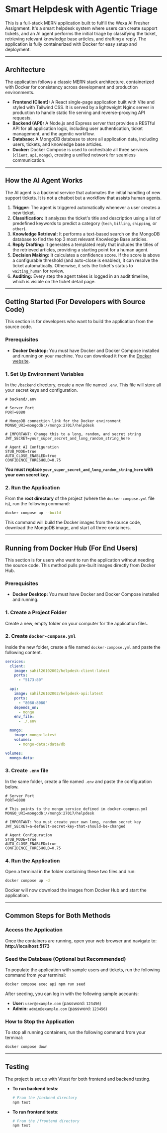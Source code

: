 # Smart Helpdesk with Agentic Triage

This is a full-stack MERN application built to fulfill the Wexa AI Fresher Assignment. It's a smart helpdesk system where users can create support tickets, and an AI agent performs the initial triage by classifying the ticket, retrieving relevant knowledge base articles, and drafting a reply. The application is fully containerized with Docker for easy setup and deployment.

---

## Architecture

The application follows a classic MERN stack architecture, containerized with Docker for consistency across development and production environments.

* **Frontend (Client):** A React single-page application built with Vite and styled with Tailwind CSS. It is served by a lightweight Nginx server in production to handle static file serving and reverse-proxying API requests.
* **Backend (API):** A Node.js and Express server that provides a RESTful API for all application logic, including user authentication, ticket management, and the agentic workflow.
* **Database:** A MongoDB database to store all application data, including users, tickets, and knowledge base articles.
* **Docker:** Docker Compose is used to orchestrate all three services (`client`, `api`, `mongo`), creating a unified network for seamless communication.

---

## How the AI Agent Works

The AI agent is a backend service that automates the initial handling of new support tickets. It is not a chatbot but a workflow that assists human agents.

1.  **Trigger:** The agent is triggered automatically whenever a user creates a new ticket.
2.  **Classification:** It analyzes the ticket's title and description using a list of predefined keywords to predict a category (`tech`, `billing`, `shipping`, or `other`).
3.  **Knowledge Retrieval:** It performs a text-based search on the MongoDB database to find the top 3 most relevant Knowledge Base articles.
4.  **Reply Drafting:** It generates a templated reply that includes the titles of the retrieved articles, providing a starting point for a human agent.
5.  **Decision Making:** It calculates a confidence score. If the score is above a configurable threshold (and auto-close is enabled), it can resolve the ticket automatically. Otherwise, it sets the ticket's status to `waiting_human` for review.
6.  **Auditing:** Every step the agent takes is logged in an audit timeline, which is visible on the ticket detail page.

---

## Getting Started (For Developers with Source Code)

This section is for developers who want to build the application from the source code.

### Prerequisites

* **Docker Desktop:** You must have Docker and Docker Compose installed and running on your machine. You can download it from the [Docker website](https://www.docker.com/products/docker-desktop/).

### 1. Set Up Environment Variables

In the `/backend` directory, create a new file named `.env`. This file will store all your secret keys and configuration.

```env
# backend/.env

# Server Port
PORT=8080

# MongoDB connection link for the Docker environment
MONGO_URI=mongodb://mongo:27017/helpdesk

# IMPORTANT: Change this to a long, random, and secret string
JWT_SECRET=your_super_secret_and_long_random_string_here

# Agent AI Configuration
STUB_MODE=true
AUTO_CLOSE_ENABLED=true
CONFIDENCE_THRESHOLD=0.75
```

**You must replace `your_super_secret_and_long_random_string_here` with your own secret key.**

### 2. Run the Application

From the **root directory** of the project (where the `docker-compose.yml` file is), run the following command:

```sh
docker compose up --build
```

This command will build the Docker images from the source code, download the MongoDB image, and start all three containers.

---

## Running from Docker Hub (For End Users)

This section is for users who want to run the application without needing the source code. This method pulls pre-built images directly from Docker Hub.

### Prerequisites

* **Docker Desktop:** You must have Docker and Docker Compose installed and running.

### 1. Create a Project Folder

Create a new, empty folder on your computer for the application files.

### 2. Create `docker-compose.yml`

Inside the new folder, create a file named `docker-compose.yml` and paste the following content.

```yaml
services:
  client:
    image: sahil26102002/helpdesk-client:latest
    ports:
      - "5173:80"

  api:
    image: sahil26102002/helpdesk-api:latest
    ports:
      - "8080:8080"
    depends_on:
      - mongo
    env_file:
      - ./.env

  mongo:
    image: mongo:latest
    volumes:
      - mongo-data:/data/db

volumes:
  mongo-data:
```

### 3. Create `.env` file

In the same folder, create a file named `.env` and paste the configuration below.

```env
# Server Port
PORT=8080

# This points to the mongo service defined in docker-compose.yml
MONGO_URI=mongodb://mongo:27017/helpdesk

# IMPORTANT: You must create your own long, random secret key
JWT_SECRET=a-default-secret-key-that-should-be-changed

# Agent Configuration
STUB_MODE=true
AUTO_CLOSE_ENABLED=true
CONFIDENCE_THRESHOLD=0.75
```

### 4. Run the Application

Open a terminal in the folder containing these two files and run:

```sh
docker compose up -d
```

Docker will now download the images from Docker Hub and start the application.

---

## Common Steps for Both Methods

### Access the Application

Once the containers are running, open your web browser and navigate to:
**http://localhost:5173**

### Seed the Database (Optional but Recommended)

To populate the application with sample users and tickets, run the following command from your terminal:

```sh
docker compose exec api npm run seed
```

After seeding, you can log in with the following sample accounts:

* **User:** `user@example.com` (password: `123456`)
* **Admin:** `admin@example.com` (password: `123456`)

### How to Stop the Application

To stop all running containers, run the following command from your terminal:

```sh
docker compose down
```

---

## Testing

The project is set up with Vitest for both frontend and backend testing.

* **To run backend tests:**

  ```sh
  # From the /backend directory
  npm test
  ```

* **To run frontend tests:**

  ```sh
  # From the /frontend directory
  npm test
